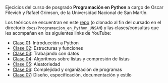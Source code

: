Ejecicios del curso de posgrado **Programación en Python** a cargo de Oscar Filevich y Rafael Grimson, de la Universidad Nacional de San Martín.

Los teóricos se encuentran en este [repo](https://github.com/python-unsam/Programacion_en_Python_UNSAM) (o clonado al fin del cursado en el directorio `docs/Programacion_en_Python_UNSAM`) y las clases/consultas que les acompañan en los siguientes links de YouTube:

+ [Clase 01](https://www.youtube.com/watch?v=BcqyW_tbrG8&ab_channel=PythonECyT): Introducción a Python
+ [Clase 02](https://www.youtube.com/watch?v=paDcOm7F2VE&ab_channel=PythonECyT): Estructuras y funciones
+ [Clase 03](https://www.youtube.com/watch?v=CVOPnsOJEqc&ab_channel=PythonECyT): Trabajando con datos
+ [Clase 04](https://www.youtube.com/watch?v=S_UHwl5RnME&ab_channel=PythonECyT): Algoritmos sobre listas y compresión de listas
+ [Clase 05](https://www.youtube.com/watch?v=EVVTTcWhlAg&ab_channel=PythonECyT): Aleatoriedad
+ [Clase](https://www.youtube.com/watch?v=b-jj96enpKo&ab_channel=PythonECyT)[ 06](https://www.youtube.com/watch?v=DD3VWKlhcK0&ab_channel=PythonECyT): Complejidad y organización de programas
+ [Clase 07](https://www.youtube.com/watch?v=4QgGuR4Ccb8&ab_channel=PythonECyT): Diseño, especificación, documentación y estilo
